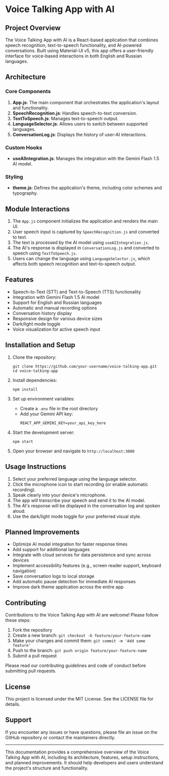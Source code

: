 # Voice Talking App with AI

## Project Overview

The Voice Talking App with AI is a React-based application that combines speech recognition, text-to-speech functionality, and AI-powered conversations. Built using Material-UI v5, this app offers a user-friendly interface for voice-based interactions in both English and Russian languages.

## Architecture

### Core Components

1. **App.js**: The main component that orchestrates the application's layout and functionality.
2. **SpeechRecognition.js**: Handles speech-to-text conversion.
3. **TextToSpeech.js**: Manages text-to-speech output.
4. **LanguageSelector.js**: Allows users to switch between supported languages.
5. **ConversationLog.js**: Displays the history of user-AI interactions.

### Custom Hooks

- **useAIIntegration.js**: Manages the integration with the Gemini Flash 1.5 AI model.

### Styling

- **theme.js**: Defines the application's theme, including color schemes and typography.

## Module Interactions

1. The `App.js` component initializes the application and renders the main UI.
2. User speech input is captured by `SpeechRecognition.js` and converted to text.
3. The text is processed by the AI model using `useAIIntegration.js`.
4. The AI's response is displayed in `ConversationLog.js` and converted to speech using `TextToSpeech.js`.
5. Users can change the language using `LanguageSelector.js`, which affects both speech recognition and text-to-speech output.

## Features

- Speech-to-Text (STT) and Text-to-Speech (TTS) functionality
- Integration with Gemini Flash 1.5 AI model
- Support for English and Russian languages
- Automatic and manual recording options
- Conversation history display
- Responsive design for various device sizes
- Dark/light mode toggle
- Voice visualization for active speech input

## Installation and Setup

1. Clone the repository:
   ```
   git clone https://github.com/your-username/voice-talking-app.git
   cd voice-talking-app
   ```

2. Install dependencies:
   ```
   npm install
   ```

3. Set up environment variables:
   - Create a `.env` file in the root directory
   - Add your Gemini API key:
     ```
     REACT_APP_GEMINI_KEY=your_api_key_here
     ```

4. Start the development server:
   ```
   npm start
   ```

5. Open your browser and navigate to `http://localhost:3000`

## Usage Instructions

1. Select your preferred language using the language selector.
2. Click the microphone icon to start recording (or enable automatic recording).
3. Speak clearly into your device's microphone.
4. The app will transcribe your speech and send it to the AI model.
5. The AI's response will be displayed in the conversation log and spoken aloud.
6. Use the dark/light mode toggle for your preferred visual style.

## Planned Improvements

- Optimize AI model integration for faster response times
- Add support for additional languages
- Integrate with cloud services for data persistence and sync across devices
- Implement accessibility features (e.g., screen reader support, keyboard navigation)
- Save conversation logs to local storage
- Add automatic pause detection for immediate AI responses
- Improve dark theme application across the entire app

## Contributing

Contributions to the Voice Talking App with AI are welcome! Please follow these steps:

1. Fork the repository
2. Create a new branch: `git checkout -b feature/your-feature-name`
3. Make your changes and commit them: `git commit -m 'Add some feature'`
4. Push to the branch: `git push origin feature/your-feature-name`
5. Submit a pull request

Please read our contributing guidelines and code of conduct before submitting pull requests.

## License

This project is licensed under the MIT License. See the LICENSE file for details.

## Support

If you encounter any issues or have questions, please file an issue on the GitHub repository or contact the maintainers directly.

---

This documentation provides a comprehensive overview of the Voice Talking App with AI, including its architecture, features, setup instructions, and planned improvements. It should help developers and users understand the project's structure and functionality.